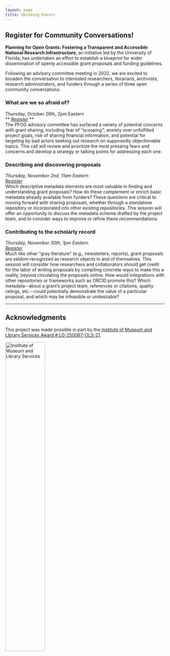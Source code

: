 ```yaml
---
layout: page
title: Upcoming Events
---
```


## Register for Community Conversations!
**Planning for Open Grants: Fostering a Transparent and Accessible National Research Infrastructure**, an initiative led by the University of Florida, has undertaken an effort to establish a blueprint for wider dissemination of openly accessible grant proposals and funding guidelines. 

Following an advisory committee meeting in 2022, we are excited to broaden the conversation to interested researchers, librarians, archivists, research administrators, and funders through a series of three open community conversations:

### What are we so afraid of?
Thursday, October 26th, 2pm Eastern  
** *[Register](https://ufl.zoom.us/meeting/register/tJEtfu-qqjktHNWpLp63zKfe18qmcRylfq7A)* **  
The PFOG advisory committee has surfaced a variety of potential concerns with grant sharing, including fear of “scooping”; anxiety over unfulfilled project goals, risk of sharing financial information, and potential for targeting by bad actors seeking out research on supposedly objectionable topics. This call will review and prioritize the most pressing fears and concerns and develop a strategy or talking points for addressing each one.

### Describing and discovering proposals
*Thursday, November 2nd, 11am Eastern*  
*[Register](https://ufl.zoom.us/meeting/register/tJAodOGprzwuHtxEBsP35Kqdcuk3mBIslVtb)*  
Which descriptive metadata elements are most valuable in finding and understanding grant proposals? How do these complement or enrich basic metadata already available from funders? These questions are critical to moving forward with sharing proposals, whether through a standalone repository or incorporated into other existing repositories. This session will offer an opportunity to discuss the metadata scheme drafted by the project team, and to consider ways to improve or refine these recommendations.

### Contributing to the scholarly record
*Thursday, November 30th, 1pm Eastern*  
*[Register](https://ufl.zoom.us/meeting/register/tJ0kcOiorD4jEtPM7MMliMkIqx9HoWTv61dp)*  
Much like other “gray literature” (e.g., newsletters, reports), grant proposals are seldom recognized as research objects in and of themselves. This session will consider how researchers and collaborators should get credit for the labor of writing proposals by compiling concrete ways to make this a reality, beyond circulating the proposals online. How would integrations with other repositories or frameworks such as ORCID promote this? Which metadata--about a grant’s project team, references or citations, quality ratings, etc.--could potentially demonstrate the value of a particular proposal, and which may be infeasible or undesirable?



---
## Acknowledgments

This project was made possible in part by the [Institute of Museum and Library Services Award # LG-250067-OLS-21](https://www.imls.gov/grants/awarded/lg-250067-ols-21). 

<img src = "assets/imls_logo_black.jpg" width = "50%" alt = "Institute of Museum and Library Services">
